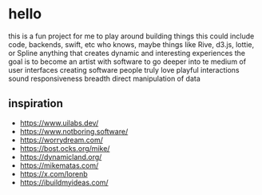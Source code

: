 # hello
this is a fun project for me to play around building things
this could include code, backends, swift, etc
who knows, maybe things like Rive, d3.js, lottie, or Spline
anything that creates dynamic and interesting experiences
the goal is to become an artist with software
to go deeper into te medium of user interfaces
creating software people truly love
playful interactions
sound
responsiveness
breadth
direct manipulation of data


## inspiration
* https://www.uilabs.dev/
* https://www.notboring.software/
* https://worrydream.com/
* https://bost.ocks.org/mike/
* https://dynamicland.org/
* https://mikematas.com/
* https://x.com/lorenb
* https://ibuildmyideas.com/